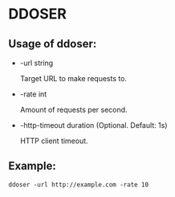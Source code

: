 # DDOSER

## Usage of ddoser:

- -url string

  Target URL to make requests to.

- -rate int

  Amount of requests per second.

- -http-timeout duration (Optional. Default: 1s)

  HTTP client timeout.

## Example:

```
ddoser -url http://example.com -rate 10
```
